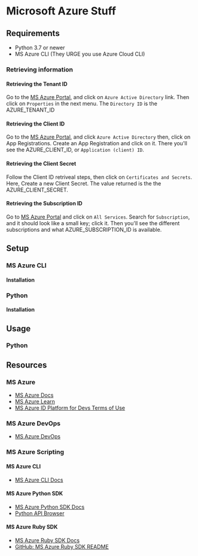 # Microsoft Azure Stuff

## Requirements

* Python 3.7 or newer
* MS Azure CLI (They URGE you use Azure Cloud CLI)

### Retrieving information

#### Retrieving the Tenant ID

Go to the [MS Azure Portal](https://portal.azure.com), and click on `Azure Active Directory` link. Then click on `Properties` in the next menu. The `Directory ID` is the AZURE_TENANT_ID

#### Retrieving the Client ID

Go to the [MS Azure Portal](https://portal.azure.com), and click `Azure Active Directory` then, click on App Registrations. Create an App Registration and click on it. There you'll see the AZURE_CLIENT_ID, or `Application (client) ID`.

#### Retrieving the Client Secret

Follow the Client ID retriveal steps, then click on `Certificates and Secrets`. Here, Create a new Client Secret. The value returned is the the AZURE_CLIENT_SECRET.

#### Retrieving the Subscription ID

Go to [MS Azure Portal](https://portal.azure.com) and click on `All Services`. Search for `Subscription`, and it should look like a small key; click it. Then you'll see the different subscriptions and what AZURE_SUBSCRIPTION_ID is available.

## Setup

### MS Azure CLI

#### Installation

### Python

#### Installation

## Usage

### Python

## Resources

### MS Azure

* [MS Azure Docs](https://docs.microsoft.com/en-us/azure/)
* [MS Azure Learn](https://docs.microsoft.com/en-us/learn/azure/)
* [MS Azure ID Platform for Devs Terms of Use](https://docs.microsoft.com/en-us/legal/microsoft-identity-platform/terms-of-use)

### MS Azure DevOps

* [MS Azure DevOps](https://docs.microsoft.com/en-us/azure/devops/)

### MS Azure Scripting

#### MS Azure CLI

* [MS Azure CLI Docs](https://docs.microsoft.com/en-us/cli/azure/)

#### MS Azure Python SDK

* [MS Azure Python SDK Docs](https://docs.microsoft.com/en-us/azure/python/)
* [Python API Browser](https://docs.microsoft.com/en-us/python/api/)

#### MS Azure Ruby SDK

* [MS Azure Ruby SDK Docs](https://azure.microsoft.com/en-us/develop/ruby/)
* [GitHub: MS Azure Ruby SDK README](https://github.com/Azure/azure-sdk-for-ruby/blob/master/README.md)
